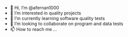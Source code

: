 - 👋 Hi, I’m @afernan1000
- 👀 I’m interested in quality projects
- 🌱 I’m currently learning software quality tests
- 💞️ I’m looking to collaborate on program and data tests
- 📫 How to reach me ...

<!---
afernan1000/afernan1000 is a ✨ special ✨ repository because its `README.md` (this file) appears on your GitHub profile.
You can click the Preview link to take a look at your changes.
--->
